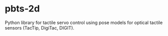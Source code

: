 # pbts-2d
Python library for tactile servo control using pose models for optical tactile sensors (TacTip, DigiTac, DIGIT).
